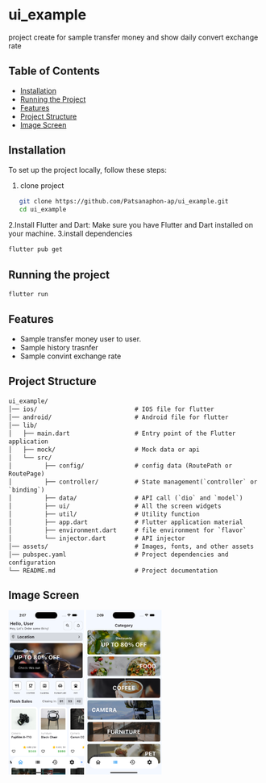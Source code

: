# ui_example

project create for sample transfer money and show daily convert exchange rate

## Table of Contents

- [Installation](#installation)
- [Running the Project](#running-the-project)
- [Features](#features)
- [Project Structure](#project-structure)
- [Image Screen](#Image-Screen)

## Installation

To set up the project locally, follow these steps:

1. clone project

```bash
   git clone https://github.com/Patsanaphon-ap/ui_example.git
   cd ui_example
```

2.Install Flutter and Dart: Make sure you have Flutter and Dart installed on your machine.
3.install dependencies

```bash
flutter pub get
```

## Running the project

```bash
flutter run
```

## Features

- Sample transfer money user to user.
- Sample history trasnfer
- Sample convint exchange rate

## Project Structure

```
ui_example/
│── ios/                           # IOS file for flutter
│── android/                       # Android file for flutter
│── lib/
│   ├── main.dart                  # Entry point of the Flutter application
│   ├── mock/                      # Mock data or api
│   └── src/
│         ├── config/              # config data (RoutePath or RoutePage)
│         ├── controller/          # State management(`controller` or `binding`)
│         ├── data/                # API call (`dio` and `model`)
│         ├── ui/                  # All the screen widgets
│         ├── util/                # Utility function
│         ├── app.dart             # Flutter application material
│         ├── environment.dart     # file environment for `flavor`
│         └── injector.dart        # API injector
│── assets/                        # Images, fonts, and other assets
│── pubspec.yaml                   # Project dependencies and configuration
└── README.md                      # Project documentation
```

## Image Screen

<div class="row">
   <img src="assets/screenshots/home.png" alt="App Screenshot" width="150"/>
   <img src="assets/screenshots/category.png" alt="App Screenshot" width="150"/>
</div>
